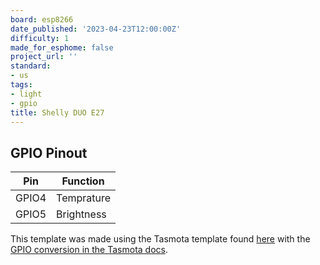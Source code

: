 ```yaml
---
board: esp8266
date_published: '2023-04-23T12:00:00Z'
difficulty: 1
made_for_esphome: false
project_url: ''
standard:
- us
tags:
- light
- gpio
title: Shelly DUO E27
---
```


## GPIO Pinout

| Pin   | Function   |
| ----- | ---------- |
| GPIO4 | Temprature |
| GPIO5 | Brightness |
This template was made using the Tasmota template found [here](https://github.com/arendst/mgos-to-tasmota) with the [GPIO conversion in the Tasmota docs](https://tasmota.github.io/docs/GPIO-Conversion/#gpio-conversion).